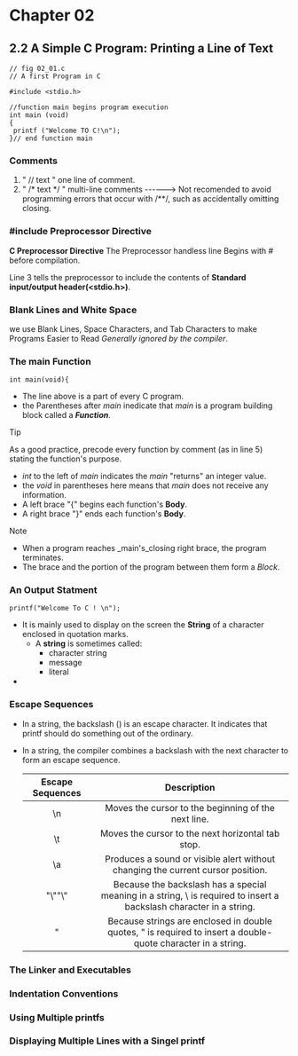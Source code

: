 # Chapter 02 

## 2.2 A Simple C Program: Printing a Line of Text
   ```
// fig 02_01.c
// A first Program in C

#include <stdio.h>

//function main begins program execution
   int main (void)
   {
    printf ("Welcome TO C!\n");
   }// end function main
   ```
### Comments
    
   1. " // text     "  one line of comment.
   1. " /* text  */ "  multi-line comments ------> Not recomended to avoid programming errors that occur with  /**/, such as accidentally omitting closing.

### #include Preprocessor Directive
   **C Preprocessor Directive** The Preprocessor handless line Begins with # before compilation.

   Line 3 tells the preprocessor to include the contents of **Standard input/output header(<stdio.h>)**. 

### Blank Lines and White Space
   we use Blank Lines, Space Characters, and Tab Characters to make Programs Easier to Read *Generally ignored by the compiler*.

### The **main** Function
`int main(void){` 
   + The line above is a part of every C program.
   + the Parentheses after _main_ inedicate that _main_ is a program building block called a _**Function**_.
   
   > [!TIP]
   > As a good practice, precode every function by comment (as in line 5) stating the function's purpose.
   
   + _int_ to the left of _main_ indicates the _main_ "returns" an integer value.
   + the _void_ in parentheses here means that _main_ does not receive any information.
   + A left brace "{" begins each function's __Body__.
   + A right brace "}" ends each function's __Body__.
   >[!Note]
   > + When a program reaches _main's_closing right brace, the program terminates.
   > + The brace and the portion of the program between them form a _Block_.

### An Output Statment
   `printf("Welcome To C ! \n");`

   + It is mainly used to display on the screen the **String** of a character enclosed in quotation marks.
      - A **string** is sometimes called:
         - character string
         - message
         - literal 
   +
### Escape Sequences
   + In a string, the backslash (\) is an escape character. It indicates that printf should do something out of the ordinary. 
   + In a string, the compiler combines a backslash with the next character to form an escape sequence.

   
       |Escape Sequences|Description|
       |:--------------:|:-----------------------------------------------------------------------------------------------------:|
       |\n| Moves the cursor to the beginning of the next line.|
       |\t| Moves the cursor to the next horizontal tab stop. |
       |\a| Produces a sound or visible alert without changing the current cursor position.|
       |"&#92;""&#92;"| Because the backslash has a special meaning in a string, \\ is required to insert a backslash character in a string. |
       |\"| Because strings are enclosed in double quotes, \" is required to insert a double-quote character in a string.|


### The Linker and Executables


### Indentation Conventions


### Using Multiple printfs


### Displaying Multiple Lines with a Singel printf
